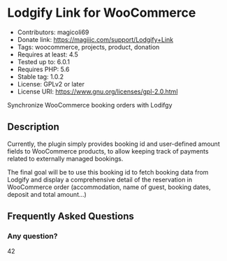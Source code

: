 # Lodgify Link for WooCommerce
* Contributors: magicoli69
* Donate link: https://magiiic.com/support/Lodgify+Link
* Tags: woocommerce, projects, product, donation
* Requires at least: 4.5
* Tested up to: 6.0.1
* Requires PHP: 5.6
* Stable tag: 1.0.2
* License: GPLv2 or later
* License URI: https://www.gnu.org/licenses/gpl-2.0.html

Synchronize WooCommerce booking orders with Lodifgy

## Description

Currently, the plugin simply provides booking id and user-defined amount fields to WooCommerce products, to allow keeping track of payments related to externally managed bookings.

The final goal will be to use this booking id to fetch booking data from Lodgify and display a comprehensive detail of the reservation in WooCommerce order (accommodation, name of guest, booking dates, deposit and total amount...)

## Frequently Asked Questions

### Any question?

42

